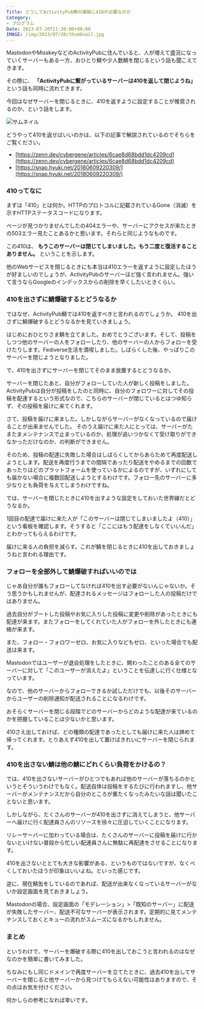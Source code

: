 ```yaml
---
Title: どうしてActivityPub鯖の爆破に410が必要なのか
Category:
- プログラム
Date: 2023-07-20T11:30:00+09:00
IMAGE: /img/2023/07/20/thumbnail.jpg
---
```


MastodonやMisskeyなどのActivityPubに住んでいると、人が増えて盛況になっていくサーバーもある一方、おひとり鯖や少人数鯖を閉じるという話も聞こえてきます。

その際に、 **「ActivityPubに繋がっているサーバーは410を返して閉じようね」** という話も同時に流れてきます。

今回はなぜサーバーを閉じるときに、410を返すように設定することが推奨されるのか、という話をします。

![サムネイル](/img/2023/07/20/thumbnail.jpg)

どうやって410を返せばいいのかは、以下の記事で解説されているのでそちらをご覧ください。

- [https://zenn.dev/cybergene/articles/6cae8d68bdd1dc4209cd](https://zenn.dev/cybergene/articles/6cae8d68bdd1dc4209cd)
- [https://snap.hyuki.net/20180609220309/](https://snap.hyuki.net/20180609220309/)

### 410ってなに

まずは「410」とは何か。HTTPのプロトコルに記載されているGone（消滅）を示すHTTPステータスコードになります。

ページが見つかりませんでしたの404エラーや、サーバーにアクセスが来たときの503エラー見たことあるかと思います。それらと同じようなものです。

この410は、 **もうこのサーバーは閉じてしまいました。もう二度と復活することありません。** ということを示します。

他のWebサービスを閉じるときにも本当は410エラーを返すように設定したほうが好ましいのでしょうが、ActivityPubのサーバーほど強く言われません。強いて言うならGoogleのインデックスからの削除を早くしたいときくらい。


### 410を出さずに鯖爆破するとどうなるか

ではなぜ、ActivityPub鯖では410を返すべきと言われるのでしょうか。 410を出さずに鯖爆破するとどうなるかを見ていきましょう。

はじめにおひとりさま鯖を立てました。おめでとうございます。そして、投稿をしつつ他のサーバーの人をフォローしたり、他のサーバーの人からフォローを受けたりします。Fediverse生活を満喫しました。しばらくした後、やっぱりこのサーバーを閉じようとなりました。 

で、410を出さずにサーバーを閉じてそのまま放置するとどうなるか。

サーバーを閉じたあと、自分がフォローしていた人が新しく投稿をしました。
ActivityPubは自分が投稿をしたのと同時に、自分のフォロワーに対してその投稿を配達するという形式なので、こちらのサーバーが閉じているとはつゆ知らず、その投稿を届けに来てくれます。

さて、投稿を届けに来ました。しかしながらサーバーがなくなっているので届けることが出来ませんでした。
そのうえ届けに来た人にとっては、サーバーがたまたまメンテナンスで止まっているのか、処理が追いつかなくて受け取りができなかっただけなのか、の判断ができません。

そのため、投稿の配達に失敗した場合はしばらくしてからあらためて再度配送しようとします。配送を再度行うまでの間隔であったり配送をやめるまでの回数であったりはどのプラットフォームを使っているかによるのですが、いずれにしても届かない場合に複数回配送しようとするわけです。フォロー先のサーバーに多少なりとも負荷を与えてしまうわけですね。

では、サーバーを閉じたときに410を出すような設定をしておいた世界線だとどうなるか。

1回目の配達で届けに来た人が「このサーバーは閉じてしまいましたよ（410）」という看板を確認します。そうすると「ここにはもう配達をしなくていいんだ」とわかってもらえるわけです。

届けに来る人の負担を減らす。これが鯖を閉じるときに410を出しておきましょうねと言われる理由です。


### フォローを全部外して鯖爆破すればいいのでは

じゃあ自分が誰もフォローしてなければ410を出す必要がないんじゃないか。そう思うかもしれませんが、配達されるメッセージはフォローした人の投稿だけではありません。

過去自分がブートした投稿やお気に入りした投稿に変更や削除があったときにも配達が来ます。またフォローをしてくれていた人がフォローを外したときにも連絡が来ます。

また、フォロー・フォロワーゼロ、お気に入りなどもゼロ、といった場合でも配送は来ます。

Mastodonではユーザーが退会処理をしたときに、関わったことのある全てのサーバーに対して「このユーザーが消えたよ」ということを伝達しに行く仕様となっています。

なので、他のサーバーからフォローできるか試しただけでも、以後そのサーバーからユーザーの削除通知が配送されることになるわけです。

おそらくサーバーを閉じる段階でどのサーバーからどのような配達が来ているのかを把握していることは少ないかと思います。

410さえ出しておけば、どの種類の配達であったとしても届けに来た人は諦めて帰ってくれます。とりあえず410を出して置けばきれいにサーバーを閉じられます。



### 410を出さない鯖は他の鯖にどれくらい負荷をかけるの？

では、410を出さないサーバーがひとつでもあれば他のサーバーが落ちるのかというとそういうわけでもなく。配送自体は投稿をするたびに行われますし、他サーバーがメンテナンスだから自分のところが重たくなったみたいな話は聞いたことないと思います。

しかしながら、たくさんのサーバーが410を出さずに消えてしまうと、他サーバーへ届けに行く配達員さんのリソースを徐々に圧迫していくことになります。

リレーサーバーに加わっている場合は、たくさんのサーバーに投稿を届けに行かないといけない普段から忙しい配達員さんに無駄に再配達をさせることになります。

410を出さないととても大きな影響がある、というものではないですが、なくべくしておいたほうが印象はいいよね。といった感じです。

逆に、現在鯖缶をしているのであれば、配送が出来なくなっているサーバーがないか設定画面を見ておきましょう。

Mastodonの場合、設定画面の「モデレーション」>「既知のサーバー」に配送が失敗したサーバー、配送不可なサーバーが表示されます。定期的に見てメンテナンスしておくとキューの流れがスムーズになるかもしれません。

### まとめ

というわけで、サーバーを爆破する際に410を出しておこうと言われるのはなぜなのかを簡単に書いてみました。

ちなみにもし同じドメインで再度サーバーを立てたときに、過去410を出してサーバーを閉じると他サーバーから見つけてもらえない可能性はありますので、その点はお気を付けください。

何かしらの参考になれば幸いです。
